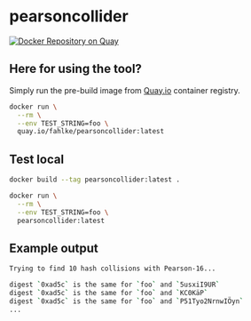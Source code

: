 # pearsoncollider

[![Docker Repository on Quay](https://quay.io/repository/fahlke/pearsoncollider/status "Docker Repository on Quay")](https://quay.io/repository/fahlke/pearsoncollider)

## Here for using the tool?

Simply run the pre-build image from [Quay.io](https://quay.io) container registry.

```bash
docker run \
  --rm \
  --env TEST_STRING=foo \
  quay.io/fahlke/pearsoncollider:latest
```

## Test local

```bash
docker build --tag pearsoncollider:latest .
```

```bash
docker run \
  --rm \
  --env TEST_STRING=foo \
  pearsoncollider:latest                      
```

## Example output

```bash
Trying to find 10 hash collisions with Pearson-16...

digest `0xad5c` is the same for `foo` and `5usxiI9UR`
digest `0xad5c` is the same for `foo` and `KC0KäP`
digest `0xad5c` is the same for `foo` and `P51Tyo2NrnwIÖyn`
...
```